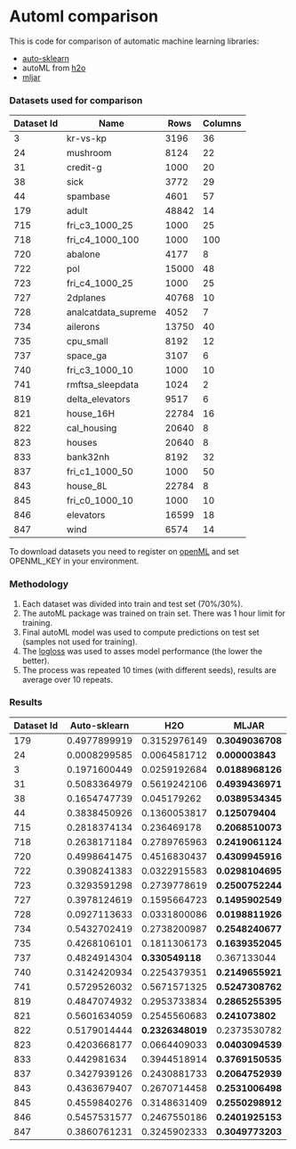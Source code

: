 # Automl comparison

This is code for comparison of automatic machine learning libraries:

 - [auto-sklearn](https://github.com/automl/auto-sklearn)
 - autoML from [h2o](https://www.h2o.ai)
 - [mljar](https://mljar.com)

### Datasets used for comparison

| Dataset Id | Name | Rows | Columns |
| - | - | - | - |
| 3 | kr-vs-kp | 3196 | 36 |
| 24 | mushroom | 8124 | 22 |
| 31 | credit-g | 1000 | 20 |
| 38 | sick | 3772 | 29 |
| 44 | spambase | 4601 | 57 |
| 179 | adult | 48842 | 14 |
| 715 | fri_c3_1000_25 | 1000 | 25 |
| 718 | fri_c4_1000_100 | 1000 | 100 |
| 720 | abalone | 4177 | 8 |
| 722 | pol | 15000 | 48 |
| 723 | fri_c4_1000_25 | 1000 | 25 |
| 727 | 2dplanes | 40768 | 10 |
| 728 | analcatdata_supreme | 4052 | 7 |
| 734 | ailerons | 13750 | 40 |
| 735 | cpu_small | 8192 | 12 |
| 737 | space_ga | 3107 | 6 |
| 740 | fri_c3_1000_10 | 1000 | 10 |
| 741 | rmftsa_sleepdata | 1024 | 2 |
| 819 | delta_elevators | 9517 | 6 |
| 821 | house_16H | 22784 | 16 |
| 822 | cal_housing | 20640 | 8 |
| 823 | houses | 20640 | 8 |
| 833 | bank32nh | 8192 | 32 |
| 837 | fri_c1_1000_50 | 1000 | 50 |
| 843 | house_8L | 22784 | 8 |
| 845 | fri_c0_1000_10 | 1000 | 10 |
| 846 | elevators | 16599 | 18 |
| 847 | wind | 6574 | 14 |

To download datasets you need to register on [openML](https://www.openml.org/) and set OPENML_KEY in your environment.

### Methodology

1. Each dataset was divided into train and test set (70%/30%).
2. The autoML package was trained on train set. There was 1 hour limit for training.
3. Final autoML model was used to compute predictions on test set (samples not used for training).
4. The [logloss](https://www.kaggle.com/wiki/LogLoss) was used to asses model performance (the lower the better).
5. The process was repeated 10 times (with different seeds), results are average over 10 repeats.

### Results

| Dataset Id | Auto-sklearn | H2O          | MLJAR        |
|---------|--------------|--------------|--------------|
| 179     | 0.4977899919 | 0.3152976149 | **0.3049036708** |
| 24      | 0.0008299585 | 0.0064581712 | **0.000003843**  |
| 3       | 0.1971600449 | 0.0259192684 | **0.0188968126** |
| 31      | 0.5083364979 | 0.5619242106 | **0.4939436971** |
| 38      | 0.1654747739 | 0.045179262  | **0.0389534345** |
| 44      | 0.3838450926 | 0.1360053817 | **0.125079404**  |
| 715     | 0.2818374134 | 0.236469178  | **0.2068510073** |
| 718     | 0.2638171184 | 0.2789765963 | **0.2419061124** |
| 720     | 0.4998641475 | 0.4516830437 | **0.4309945916** |
| 722     | 0.3908241383 | 0.0322915583 | **0.0298104695** |
| 723     | 0.3293591298 | 0.2739778619 | **0.2500752244** |
| 727     | 0.3978124619 | 0.1595664723 | **0.1495902549** |
| 728     | 0.0927113633 | 0.0331800086 | **0.0198811926** |
| 734     | 0.5432702419 | 0.2738200987 | **0.2548240677** |
| 735     | 0.4268106101 | 0.1811306173 | **0.1639352045** |
| 737     | 0.4824914304 | **0.330549118**  | 0.367133044  |
| 740     | 0.3142420934 | 0.2254379351 | **0.2149655921** |
| 741     | 0.5729526032 | 0.5671571325 | **0.5247308762** |
| 819     | 0.4847074932 | 0.2953733834 | **0.2865255395** |
| 821     | 0.5601634059 | 0.2545560683 | **0.241073802**  |
| 822     | 0.5179014444 | **0.2326348019** | 0.2373530782 |
| 823     | 0.4203668177 | 0.0664409033 | **0.0403094539** |
| 833     | 0.442981634  | 0.3944518914 | **0.3769150535** |
| 837     | 0.3427939126 | 0.2430881733 | **0.2064752939** |
| 843     | 0.4363679407 | 0.2670714458 | **0.2531006498** |
| 845     | 0.4559840276 | 0.3148631409 | **0.2550298912** |
| 846     | 0.5457531577 | 0.2467550186 | **0.2401925153** |
| 847     | 0.3860761231 | 0.3245902333 | **0.3049773203** |
